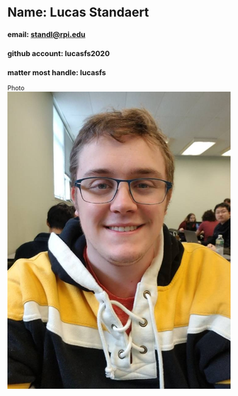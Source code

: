 # Name: Lucas Standaert
### email: standl@rpi.edu 
### github account: lucasfs2020
### matter most handle: lucasfs
Photo ![Lucas](lab1/photo2.jpg)

